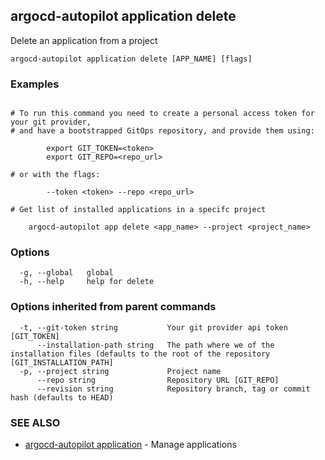 ## argocd-autopilot application delete

Delete an application from a project

```
argocd-autopilot application delete [APP_NAME] [flags]
```

### Examples

```

# To run this command you need to create a personal access token for your git provider,
# and have a bootstrapped GitOps repository, and provide them using:
    
        export GIT_TOKEN=<token>
        export GIT_REPO=<repo_url>

# or with the flags:
    
        --token <token> --repo <repo_url>
        
# Get list of installed applications in a specifc project
    
    argocd-autopilot app delete <app_name> --project <project_name>

```

### Options

```
  -g, --global   global
  -h, --help     help for delete
```

### Options inherited from parent commands

```
  -t, --git-token string           Your git provider api token [GIT_TOKEN]
      --installation-path string   The path where we of the installation files (defaults to the root of the repository [GIT_INSTALLATION_PATH]
  -p, --project string             Project name
      --repo string                Repository URL [GIT_REPO]
      --revision string            Repository branch, tag or commit hash (defaults to HEAD)
```

### SEE ALSO

* [argocd-autopilot application](argocd-autopilot_application.md)	 - Manage applications

